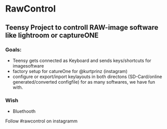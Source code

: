 # RawControl
## Teensy Project to controll RAW-image software like lightroom or captureONE

### Goals:
- Teensy gets connected as Keyboard and sends keys/shortcuts for imagesoftware
- factory setup for catureOne for @kurtprinz (instagram)
- configure or export/inport keylayouts in both directons (SD-Card/online generated/converted configfile) for as many softwares, we have fun with.

### Wish
- Bluethooth


Follow #rawcontrol on instagramm

